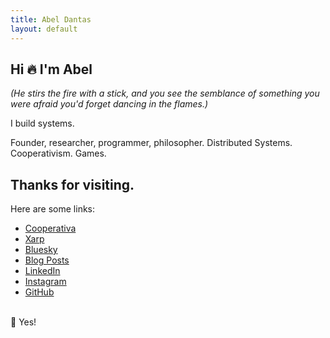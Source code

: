 ```yaml
---
title: Abel Dantas
layout: default
---
```


## Hi 🔥 I'm Abel

_(He stirs the fire with a stick, and you see the semblance of something you were afraid you'd forget dancing in the flames.)_

I build systems. <!-- _(He throws a ball at you with a wink, and you catch it effortlessly.)_ -->

Founder, researcher, programmer, philosopher. 
Distributed Systems. Cooperativism. Games.

## Thanks for visiting.
Here are some links:

- [Cooperativa](https://cpds.pt/)
- [Xarp](https://xarp.pt/)
- [Bluesky](https://bsky.app/profile/abeldantas.bsky.social)
- [Blog Posts](https://medium.com/@dantas.abel)
- [LinkedIn](https://linkedin.com/in/abel-dantas)
- [Instagram](https://www.instagram.com/affdantas/)
- [GitHub](https://github.com/abeldantas)

<br>
🔮 Yes!

